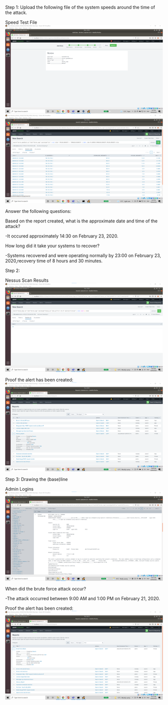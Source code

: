
Step 1: 
Upload the following file of the system speeds around the time of the attack.

Speed Test File
 ![](Images/18-1.png)
 ![](Images/18-2.png)

Answer the following questions:

Based on the report created, what is the approximate date and time of the attack?

-It occured approximately 14:30 on February 23, 2020. 

How long did it take your systems to recover?

-Systems recovered and were operating normally by 23:00 on February 23, 2020,recovery time of 8 hours and 30 minutes.


Step 2:

Nessus Scan Results
 ![](Images/18-3.png)
 
 Proof the alert has been created:
 ![](Images/18-4.png)

Step 3: Drawing the (base)line

Admin Logins
![](Images/18-5.png)

When did the brute force attack occur?

-The attack occurred between 9:00 AM and 1:00 PM on February 21, 2020.

Proof the alert has been created:
![](Images/18-6.png)
